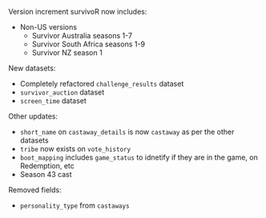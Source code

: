 Version increment
survivoR now includes:
* Non-US versions
  * Survivor Australia seasons 1-7
  * Survivor South Africa seasons 1-9
  * Survivor NZ season 1
  
New datasets:
* Completely refactored `challenge_results` dataset
* `survivor_auction` dataset
* `screen_time` dataset
  
Other updates:
* `short_name` on `castaway_details` is now `castaway` as per the other datasets
* `tribe` now exists on `vote_history`
* `boot_mapping` includes `game_status` to idnetify if they are in the game, on Redemption, etc
* Season 43 cast

Removed fields:
* `personality_type` from `castaways`
